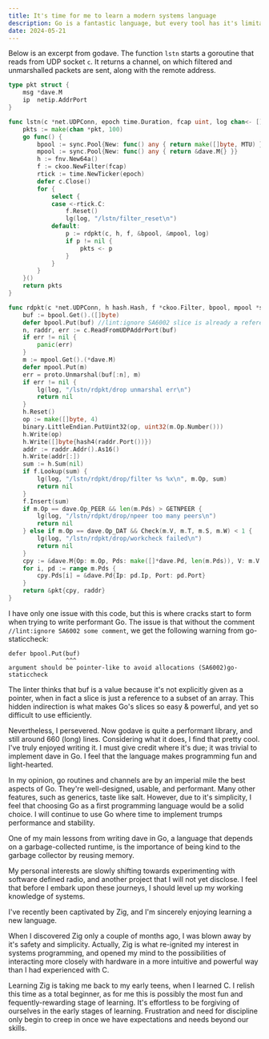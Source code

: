 ```yaml
---
title: It's time for me to learn a modern systems language
description: Go is a fantastic language, but every tool has it's limitations and ideal use-cases.
date: 2024-05-21
---
```

Below is an excerpt from godave. The function `lstn` starts a goroutine that reads from UDP socket `c`. It returns a channel, on which filtered and unmarshalled packets are sent, along with the remote address.
```go
type pkt struct {
	msg *dave.M
	ip  netip.AddrPort
}

func lstn(c *net.UDPConn, epoch time.Duration, fcap uint, log chan<- []byte) <-chan *pkt {
	pkts := make(chan *pkt, 100)
	go func() {
		bpool := sync.Pool{New: func() any { return make([]byte, MTU) }}
		mpool := sync.Pool{New: func() any { return &dave.M{} }}
		h := fnv.New64a()
		f := ckoo.NewFilter(fcap)
		rtick := time.NewTicker(epoch)
		defer c.Close()
		for {
			select {
			case <-rtick.C:
				f.Reset()
				lg(log, "/lstn/filter_reset\n")
			default:
				p := rdpkt(c, h, f, &bpool, &mpool, log)
				if p != nil {
					pkts <- p
				}
			}
		}
	}()
	return pkts
}

func rdpkt(c *net.UDPConn, h hash.Hash, f *ckoo.Filter, bpool, mpool *sync.Pool, log chan<- []byte) *pkt {
	buf := bpool.Get().([]byte)
	defer bpool.Put(buf) //lint:ignore SA6002 slice is already a reference
	n, raddr, err := c.ReadFromUDPAddrPort(buf)
	if err != nil {
		panic(err)
	}
	m := mpool.Get().(*dave.M)
	defer mpool.Put(m)
	err = proto.Unmarshal(buf[:n], m)
	if err != nil {
		lg(log, "/lstn/rdpkt/drop unmarshal err\n")
		return nil
	}
	h.Reset()
	op := make([]byte, 4)
	binary.LittleEndian.PutUint32(op, uint32(m.Op.Number()))
	h.Write(op)
	h.Write([]byte{hash4(raddr.Port())})
	addr := raddr.Addr().As16()
	h.Write(addr[:])
	sum := h.Sum(nil)
	if f.Lookup(sum) {
		lg(log, "/lstn/rdpkt/drop/filter %s %x\n", m.Op, sum)
		return nil
	}
	f.Insert(sum)
	if m.Op == dave.Op_PEER && len(m.Pds) > GETNPEER {
		lg(log, "/lstn/rdpkt/drop/npeer too many peers\n")
		return nil
	} else if m.Op == dave.Op_DAT && Check(m.V, m.T, m.S, m.W) < 1 {
		lg(log, "/lstn/rdpkt/drop/workcheck failed\n")
		return nil
	}
	cpy := &dave.M{Op: m.Op, Pds: make([]*dave.Pd, len(m.Pds)), V: m.V, T: m.T, S: m.S, W: m.W}
	for i, pd := range m.Pds {
		cpy.Pds[i] = &dave.Pd{Ip: pd.Ip, Port: pd.Port}
	}
	return &pkt{cpy, raddr}
}
```

I have only one issue with this code, but this is where cracks start to form when trying to write performant Go. The issue is that without the comment `//lint:ignore SA6002 some comment`, we get the following warning from go-staticcheck:
```
defer bpool.Put(buf)
                ^^^
argument should be pointer-like to avoid allocations (SA6002)go-staticcheck
```
The linter thinks that buf is a value because it's not explicitly given as a pointer, when in fact a slice is just a reference to a subset of an array. This hidden indirection is what makes Go's slices so easy & powerful, and yet so difficult to use efficiently.

Nevertheless, I persevered. Now godave is quite a performant library, and still around 660 (long) lines. Considering what it does, I find that pretty cool. I've truly enjoyed writing it. I must give credit where it's due; it was trivial to implement dave in Go. I feel that the language makes programming fun and light-hearted.

In my opinion, go routines and channels are by an imperial mile the best aspects of Go. They're well-designed, usable, and performant. Many other features, such as generics, taste like salt. However, due to it's simplicity, I feel that choosing Go as a first programming language would be a solid choice. I will continue to use Go where time to implement trumps performance and stability.

One of my main lessons from writing dave in Go, a language that depends on a garbage-collected runtime, is the importance of being kind to the garbage collector by reusing memory.

My personal interests are slowly shifting towards experimenting with software defined radio, and another project that I will not yet disclose. I feel that before I embark upon these journeys, I should level up my working knowledge of systems.

I've recently been captivated by Zig, and I'm sincerely enjoying learning a new language.

When I discovered Zig only a couple of months ago, I was blown away by it's safety and simplicity. Actually, Zig is what re-ignited my interest in systems programming, and opened my mind to the possibilities of interacting more closely with hardware in a more intuitive and powerful way than I had experienced with C.

Learning Zig is taking me back to my early teens, when I learned C. I relish this time as a total beginner, as for me this is possibly the most fun and fequently-rewarding stage of learning. It's effortless to be forgiving of ourselves in the early stages of learning. Frustration and need for discipline only begin to creep in once we have expectations and needs beyond our skills.